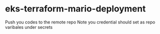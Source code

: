 # eks-terraform-mario-deployment
Push you codes to the remote repo
Note you  credential should set as repo varibales under secrets  